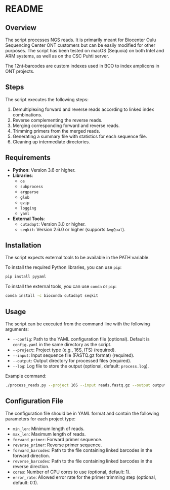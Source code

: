 # README

## Overview
The script processes NGS reads. It is primarily meant for Biocenter Oulu Sequencing Center ONT customers but can be easily modified for other purposes. The script has been tested on macOS (Sequoia) on both Intel and ARM systems, as well as on the CSC Puhti server.

The 12nt-barcodes are custom indexes used in BCO to index amplicons in ONT projects.

## Steps
The script executes the following steps:
1. Demultiplexing forward and reverse reads according to linked index combinations.
2. Reverse complementing the reverse reads.
3. Merging corresponding forward and reverse reads.
4. Trimming primers from the merged reads.
5. Generating a summary file with statistics for each sequence file.
6. Cleaning up intermediate directories.

## Requirements
- **Python**: Version 3.6 or higher.
- **Libraries**:
  - `os`
  - `subprocess`
  - `argparse`
  - `glob`
  - `gzip`
  - `logging`
  - `yaml`
- **External Tools**:
  - `cutadapt`: Version 3.0 or higher.
  - `seqkit`: Version 2.6.0 or higher (supports `AvgQual`).

## Installation
The script expects external tools to be available in the PATH variable.

To install the required Python libraries, you can use `pip`:
```bash
pip install pyyaml
```

To install the external tools, you can use `conda` or `pip`:
```bash
conda install -c bioconda cutadapt seqkit
```

## Usage
The script can be executed from the command line with the following arguments:
- `--config`: Path to the YAML configuration file (optional). Default is `config.yaml` in the same directory as the script.
- `--project`: Project type (e.g., 16S, ITS) (required).
- `--input`: Input sequence file (FASTQ.gz format) (required).
- `--output`: Output directory for processed files (required).
- `--log`: Log file to store the output (optional, default: `process.log`).

Example command:
```bash
./process_reads.py --project 16S --input reads.fastq.gz --output output_dir
```

## Configuration File
The configuration file should be in YAML format and contain the following parameters for each project type:
- `min_len`: Minimum length of reads.
- `max_len`: Maximum length of reads.
- `forward_primer`: Forward primer sequence.
- `reverse_primer`: Reverse primer sequence.
- `forward_barcodes`: Path to the file containing linked barcodes in the forward direction.
- `reverse_barcodes`: Path to the file containing linked barcodes in the reverse direction.
- `cores`: Number of CPU cores to use (optional, default: 1).
- `error_rate`: Allowed error rate for the primer trimming step (optional, default: 0.1).
